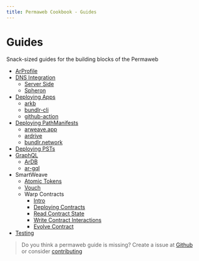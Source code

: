 ```yaml
---
title: Permaweb Cookbook - Guides
---
```


# Guides

Snack-sized guides for the building blocks of the Permaweb

- [ArProfile](arprofile.md)
- [DNS Integration](dns-integration/server-side.md)
  - [Server Side](dns-integration/server-side.md)
  - [Spheron](dns-integration/spheron.md)
- [Deploying Apps](deployment/bundlr-cli.md)
  - [arkb](deployment/arkb.md)
  - [bundlr-cli](deployment/bundlr-cli.md)
  - [github-action](deployment/github-action.md)
- [Deploying PathManifests](deploying-manifests/deployingManifests.md)
  - [arweave.app](deploying-manifests/arweave-app.md)
  - [ardrive](deploying-manifests/ardrive.md)
  - [bundlr.network](deploying-manifests/bundlr.md)
- [Deploying PSTs](deploying-psts.md)
- [GraphQL](querying-arweave/queryingArweave.md)
  - [ArDB](querying-arweave/ardb.md)
  - [ar-gql](querying-arweave/ar-gql.md)
- SmartWeave
  - [Atomic Tokens](atomic-tokens/intro.md)
  - [Vouch](vouch.md)
  - Warp Contracts
    - [Intro](smartweave/warp/intro.md)
    - [Deploying Contracts](smartweave/warp/deploying-contracts.md)
    - [Read Contract State](smartweave/warp/readstate.md)
    - [Write Contract Interactions](smartweave/warp//write-interactions.md)
    - [Evolve Contract](smartweave/warp//evolve.md)
- [Testing](testing/arlocal.md)

> Do you think a permaweb guide is missing? Create a issue at [Github](https://github.com/twilson63/permaweb-cookbook/issues) or consider [contributing](../getting-started/contributing.md) 